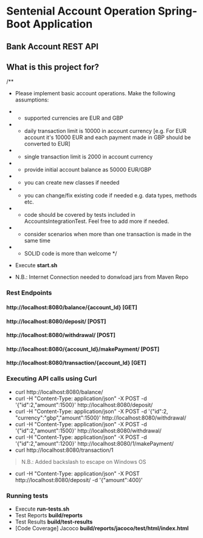# Sentenial Account Operation Spring-Boot Application

## Bank Account REST API

## What is this project for?

/**
 *  Please implement basic account operations. Make the following assumptions:
 *  - supported currencies are EUR and GBP
 *  - daily transaction limit is 10000 in account currency [e.g. For EUR account it's 10000 EUR and each payment made in GBP should be converted to EUR]
 *  - single transaction limit is 2000 in account currency
 *  - provide initial account balance as 50000 EUR/GBP
 *  - you can create new classes if needed
 *  - you can change/fix existing code if needed e.g. data types, methods etc.
 *  - code should be covered by tests included in AccountsIntegrationTest. Feel free to add more if needed.
 *  - consider scenarios when more than one transaction is made in the same time
 *  - SOLID code is more than welcome
 */



* Execute **start.sh**
* N.B.: Internet Connection needed to donwload jars from Maven Repo
### Rest Endpoints

#### http://localhost:8080/balance/{account_Id}			[GET]

#### http://localhost:8080/deposit/						[POST]

#### http://localhost:8080/withdrawal/					[POST]

#### http://localhost:8080/{account_Id}/makePayment/	[POST]

#### http://localhost:8080/transaction/{account_Id}		[GET]

### Executing API calls using Curl

* curl http://localhost:8080/balance/ 
* curl -H "Content-Type: application/json" -X POST -d '{"id":2,"amount":1500}' http://localhost:8080/deposit/
* curl -H "Content-Type: application/json" -X POST -d '{"id":2, "currency":"gbp","amount":1500}' http://localhost:8080/withdrawal/
* curl -H "Content-Type: application/json" -X POST -d '{"id":2,"amount":1500}' http://localhost:8080/withdrawal/
* curl -H "Content-Type: application/json" -X POST -d '{"id":2,"amount":1200}' http://localhost:8080/1/makePayment/
* curl http://localhost:8080/transaction/1 

> N.B.: Added backslash to escape on Windows OS

* curl -H "Content-Type: application/json" -X POST http://localhost:8080/deposit/ -d '{\"amount\":400}'
### Running tests

* Execute **run-tests.sh**
* Test Reports **build/reports**
* Test Results **build/test-results**
* [Code Coverage] Jacoco **build/reports/jacoco/test/html/index.html**
